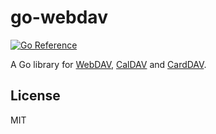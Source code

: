 # go-webdav

[![Go Reference](https://pkg.go.dev/badge/github.com/jonyTF/go-webdav.svg)](https://pkg.go.dev/github.com/jonyTF/go-webdav)

A Go library for [WebDAV], [CalDAV] and [CardDAV].

## License

MIT

[WebDAV]: https://tools.ietf.org/html/rfc4918
[CalDAV]: https://tools.ietf.org/html/rfc4791
[CardDAV]: https://tools.ietf.org/html/rfc6352
